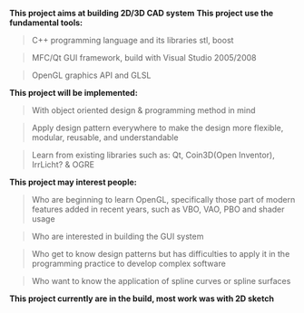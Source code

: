 **This project aims at building 2D/3D CAD system**
**This project use the fundamental tools:**
> C++ programming language and its libraries stl, boost

> MFC/Qt GUI framework, build with Visual Studio 2005/2008

> OpenGL graphics API and GLSL


**This project will be implemented:**
> With object oriented design & programming method in mind

> Apply design pattern everywhere to make the design more flexible, modular, reusable, and understandable

> Learn from existing libraries such as: Qt, Coin3D(Open Inventor), IrrLicht? & OGRE


**This project may interest people:**
> Who are beginning to learn OpenGL, specifically those part of modern features added in recent years, such as VBO, VAO, PBO and shader usage

> Who are interested in building the GUI system

> Who get to know design patterns but has difficulties to apply it in the programming practice to develop complex software

> Who want to know the application of spline curves or spline surfaces


**This project currently are in the build, most work was with 2D sketch**